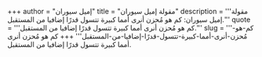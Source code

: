 +++
author = "إميل سيوران"
title = "مقولة إميل سيوران"
description = '''مقولة إميل سيوران: كم هو مُحزن أنرى أمما كبيرة تتسول قدرًا إضافيا من المستقبل.'''
quote = '''كم هو مُحزن أنرى أمما كبيرة تتسول قدرًا إضافيا من المستقبل.'''
slug = '''كم-هو-مُحزن-أنرى-أمما-كبيرة-تتسول-قدرًا-إضافيا-من-المستقبل'''
+++
كم هو مُحزن أنرى أمما كبيرة تتسول قدرًا إضافيا من المستقبل.
